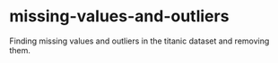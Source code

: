 # missing-values-and-outliers
Finding missing values and outliers in the titanic dataset and removing them.
